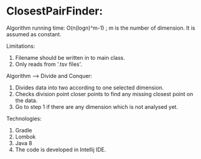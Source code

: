 # ClosestPairFinder:

Algorithm running time: O(n(logn)^m-1) ; m is the number of dimension. It is assumed as constant.

Limitations: 
1. Filename should be written in to main class.
2. Only reads from '.tsv files'.

Algorithm --> Divide and Conquer:
1. Divides data into two according to one selected dimension.
2. Checks division point closer points to find any missing closest point on the data.
3. Go to step 1 if there are any dimension which is not analysed yet.

Technologies:
1. Gradle
2. Lombok
3. Java 8
4. The code is developed in Intellij IDE.
